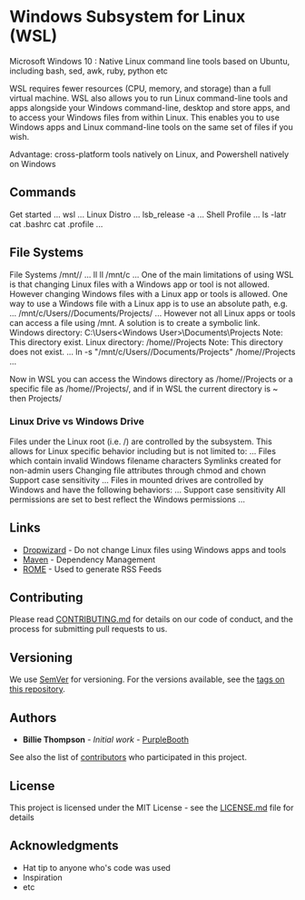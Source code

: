 # Windows Subsystem for Linux (WSL)

Microsoft Windows 10 : Native Linux command line tools based on Ubuntu, including bash, sed, awk, ruby, python etc

WSL requires fewer resources (CPU, memory, and storage) than a full virtual machine. WSL also allows you to run Linux command-line tools and apps alongside your Windows command-line, desktop and store apps, and to access your Windows files from within Linux. This enables you to use Windows apps and Linux command-line tools on the same set of files if you wish.

Advantage: cross-platform tools natively on Linux, and Powershell natively on Windows

## Commands
Get started 
...
wsl
...
Linux Distro
...
lsb_release -a 
...
Shell Profile
...
ls -latr
cat .bashrc
cat .profile
...

## File Systems
File Systems /mnt/<drive letter>/
...
ll
ll /mnt/c
...
One of the main limitations of using WSL is that changing Linux files with a Windows app or tool is not allowed.
However changing Windows files with a Linux app or tools is allowed.
One way to use a Windows file with a Linux app is to use an absolute path, e.g. 
...
/mnt/c/Users/<Windows User>/Documents/Projects/<filename>
...
However not all Linux apps or tools can access a file using /mnt. A solution is to create a symbolic link.
Windows directory: C:\Users\<Windows User>\Documents\Projects Note: This directory exist.
Linux directory: /home/<Linux User>/Projects Note: This directory does not exist.
...
ln -s "/mnt/c/Users/<Windows User>/Documents/Projects" /home/<Linux User>/Projects
...

Now in WSL you can access the Windows directory as /home/<Linux User>/Projects or a specific file as /home/<Linux User>/Projects/<filename>, and if in WSL the current directory is ~ then Projects/<filename>

### Linux Drive vs Windows Drive
Files under the Linux root (i.e. /) are controlled by the subsystem. This allows for Linux specific behavior including but is not limited to:
...
Files which contain invalid Windows filename characters
Symlinks created for non-admin users
Changing file attributes through chmod and chown
Support case sensitivity
...
Files in mounted drives are controlled by Windows and have the following behaviors:
...
Support case sensitivity
All permissions are set to best reflect the Windows permissions
...

## Links

* [Dropwizard](https://blogs.msdn.microsoft.com/commandline/2016/11/17/do-not-change-linux-files-using-windows-apps-and-tools/) - Do not change Linux files using Windows apps and tools
* [Maven](https://maven.apache.org/) - Dependency Management
* [ROME](https://rometools.github.io/rome/) - Used to generate RSS Feeds

## Contributing

Please read [CONTRIBUTING.md](https://gist.github.com/PurpleBooth/b24679402957c63ec426) for details on our code of conduct, and the process for submitting pull requests to us.

## Versioning

We use [SemVer](http://semver.org/) for versioning. For the versions available, see the [tags on this repository](https://github.com/your/project/tags). 

## Authors

* **Billie Thompson** - *Initial work* - [PurpleBooth](https://github.com/PurpleBooth)

See also the list of [contributors](https://github.com/your/project/contributors) who participated in this project.

## License

This project is licensed under the MIT License - see the [LICENSE.md](LICENSE.md) file for details

## Acknowledgments

* Hat tip to anyone who's code was used
* Inspiration
* etc
